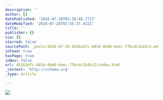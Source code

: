 ```yaml
---
description: ''
author: []
datePublished: '2016-07-28T03:38:48.771Z'
dateModified: '2016-07-28T02:55:37.432Z'
title: ''
publisher: {}
via: {}
starred: false
sourcePath: _posts/2016-07-28-d5162e7c-b83d-4bd0-beec-7fbcdc1b45c2.md
inFeed: true
hasPage: true
inNav: false
url: d5162e7c-b83d-4bd0-beec-7fbcdc1b45c2/index.html
_context: 'http://schema.org'
_type: Article

---
```

![](https://the-grid-user-content.s3-us-west-2.amazonaws.com/e3f03b67-5c3c-4a3f-88a0-7f9c0156f39d.png)